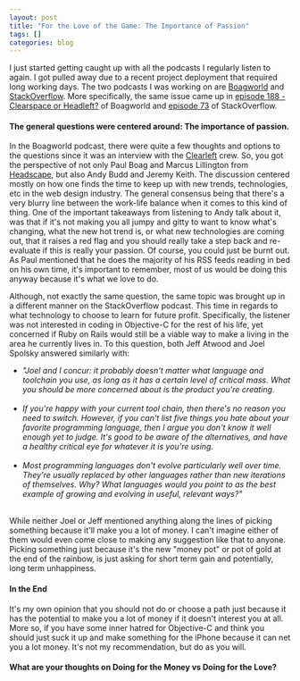 ```yaml
--- 
layout: post
title: "For the Love of the Game: The Importance of Passion"
tags: []
categories: blog
---
```

<p>I just started getting caught up with all the podcasts I regularly listen to again. I got pulled away due to a recent project deployment that required long working days. The two podcasts I was working on are <a href="http://boagworld.com">Boagworld</a> and <a href="http://itc.conversationsnetwork.org/series/stackoverflow.html">StackOverflow</a>. More specifically, the same issue came up in <a href="http://boagworld.com/podcast/188">episode 188 - Clearspace or Headleft?</a> of Boagworld and <a href="http://itc.conversationsnetwork.org/shows/detail4291.html">episode 73</a> of StackOverflow.</p>
<!--more-->
<h4>The general questions were centered around: The importance of passion.</h4>
<p>In the Boagworld podcast, there were quite a few thoughts and options to the questions since it was an interview with the <a href="http://clearleft.com">Clearleft</a> crew. So, you got the perspective of not only Paul Boag and Marcus Lillington from <a href="http://headscape.co.uk/">Headscape</a>, but also Andy Budd and Jeremy Keith. The discussion centered mostly on how one finds the time to keep up with new trends, technologies, etc in the web design industry. The general consensus being that there's a very blurry line between the work-life balance when it comes to this kind of thing. One of the important takeaways from listening to Andy talk about it, was that if it's not making you all jumpy and gitty to want to know what's changing, what the new hot trend is, or what new technologies are coming out, that it raises a red flag and you should really take a step back and re-evaluate if this is really your passion. Of course, you could just be burnt out. As Paul mentioned that he does the majority of his RSS feeds reading in bed on his own time, it's important to remember, most of us would be doing this anyway because it's what we love to do.</p>

<p>Although, not exactly the same question, the same topic was brought up in a different manner on the StackOverflow podcast. This time in regards to what technology to choose to learn for future profit. Specifically, the listener was not interested in coding in Objective-C for the rest of his life, yet concerned if Ruby on Rails would still be a viable way to make a living in the area he currently lives in. To this question, both Jeff Atwood and Joel Spolsky answered similarly with:</p>
<em><ul>
	<li>"Joel and I concur: it probably doesn't matter what language and toolchain you use, as long as it has a certain level of critical mass. What you should be more concerned about is the product you're creating.</li><br />
	<li>If you're happy with your current tool chain, then there's no reason you need to switch. However, if you can't list five things you hate about your favorite programming language, then I argue you don't know it well enough yet to judge. It's good to be aware of the alternatives, and have a healthy critical eye for whatever it is you're using.
</li><br />
	<li>Most programming languages don't evolve particularly well over time. They're usually replaced by other languages rather than new iterations of themselves. Why? What languages would you point to as the best example of growing and evolving in useful, relevant ways?"</li><br />
</ul></em>

<p>While neither Joel or Jeff mentioned anything along the lines of picking something because it'll make you a lot of money. I can't imagine either of them would even come close to making any suggestion like that to anyone. Picking something just because it's the new "money pot" or pot of gold at the end of the rainbow, is just asking for short term gain and potentially, long term unhappiness.</p>

<h4>In the End</h4>
<p>It's my own opinion that you should not do or choose a path just because it has the potential to make you a lot of money if it doesn't interest you at all. More so, if you have some inner hatred for Objective-C and think you should just suck it up and make something for the iPhone because it can net you a lot money. It's not my recommendation, but do as you will.</p>

<h4>What are your thoughts on Doing for the Money vs Doing for the Love?</h4>
